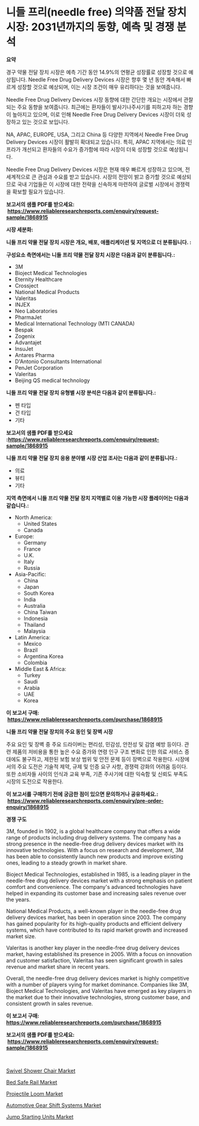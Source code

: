 <p><h1>니들 프리(needle free) 의약품 전달 장치 시장: 2031년까지의 동향, 예측 및 경쟁 분석</h1></p><p><strong>요약</strong></p>
<p><p>경구 약물 전달 장치 시장은 예측 기간 동안 14.9%의 연평균 성장률로 성장할 것으로 예상됩니다. Needle Free Drug Delivery Devices 시장은 향후 몇 년 동안 계속해서 빠르게 성장할 것으로 예상되며, 이는 시장 조건이 매우 유리하다는 것을 보여줍니다.</p><p>Needle Free Drug Delivery Devices 시장 동향에 대한 간단한 개요는 시장에서 관찰되는 주요 동향을 보여줍니다. 최근에는 환자들이 발사기나주사기를 피하고자 하는 경향이 높아지고 있으며, 이로 인해 Needle Free Drug Delivery Devices 시장이 더욱 성장하고 있는 것으로 보입니다.</p><p>NA, APAC, EUROPE, USA, 그리고 China 등 다양한 지역에서 Needle Free Drug Delivery Devices 시장이 활발히 확대되고 있습니다. 특히, APAC 지역에서는 의료 인프라가 개선되고 환자들의 수요가 증가함에 따라 시장이 더욱 성장할 것으로 예상됩니다.</p><p>Needle Free Drug Delivery Devices 시장은 현재 매우 빠르게 성장하고 있으며, 전 세계적으로 큰 관심과 수요를 받고 있습니다. 시장의 전망이 밝고 증가할 것으로 예상되므로 국내 기업들은 이 시장에 대한 전략을 신속하게 마련하여 글로벌 시장에서 경쟁력을 확보할 필요가 있습니다.</p></p>
<p><strong>보고서의 샘플 PDF를 받으세요: &nbsp;<a href="https://www.reliableresearchreports.com/enquiry/request-sample/1868915">https://www.reliableresearchreports.com/enquiry/request-sample/1868915</a></strong></p>
<p><strong>시장 세분화:</strong></p>
<p><strong> 니들 프리 약물 전달 장치 시장은 개요, 배포, 애플리케이션 및 지역으로 더 분류됩니다. :</strong></p>
<p><strong>구성요소 측면에서는 니들 프리 약물 전달 장치 시장은 다음과 같이 분류됩니다.:</strong></p>
<p><ul><li>3M</li><li>Bioject Medical Technologies</li><li>Eternity Healthcare</li><li>Crossject</li><li>National Medical Products</li><li>Valeritas</li><li>INJEX</li><li>Neo Laboratories</li><li>PharmaJet</li><li>Medical International Technology (MTI CANADA)</li><li>Bespak</li><li>Zogenix</li><li>Advantajet</li><li>InsuJet</li><li>Antares Pharma</li><li>D'Antonio Consultants International</li><li>PenJet Corporation</li><li>Valeritas</li><li>Beijing QS medical technology</li></ul></p>
<p><strong> 니들 프리 약물 전달 장치 유형별 시장 분석은 다음과 같이 분류됩니다.:</strong></p>
<p><ul><li>펜 타입</li><li>건 타입</li><li>기타</li></ul></p>
<p><strong>보고서의 샘플 PDF를 받으세요 :<a href="https://www.reliableresearchreports.com/enquiry/request-sample/1868915">https://www.reliableresearchreports.com/enquiry/request-sample/1868915</a></strong></p>
<p><strong> 니들 프리 약물 전달 장치 응용 분야별 시장 산업 조사는 다음과 같이 분류됩니다.:</strong></p>
<p><ul><li>의료</li><li>뷰티</li><li>기타</li></ul></p>
<p><strong>지역 측면에서 니들 프리 약물 전달 장치 지역별로 이용 가능한 시장 플레이어는 다음과 같습니다.:</strong></p>
<p><ul>
    <li>
        North America:
        <ul>
            <li>United States</li>
            <li>Canada</li>
        </ul>
    </li>
    <li>
        Europe:
        <ul>
            <li>Germany</li>
            <li>France</li>
            <li>U.K.</li>
            <li>Italy</li>
            <li>Russia</li>
        </ul>
    </li>
    <li>
        Asia-Pacific:
        <ul>
            <li>China</li>
            <li>Japan</li>
            <li>South Korea</li>
            <li>India</li>
            <li>Australia</li>
            <li>China Taiwan</li>
            <li>Indonesia</li>
            <li>Thailand</li>
            <li>Malaysia</li>
        </ul>
    </li>
    <li>
        Latin America:
        <ul>
            <li>Mexico</li>
            <li>Brazil</li>
            <li>Argentina Korea</li>
            <li>Colombia</li>
        </ul>
    </li>
    <li>
        Middle East & Africa:
        <ul>
            <li>Turkey</li>
            <li>Saudi</li>
            <li>Arabia</li>
            <li>UAE</li>
            <li>Korea</li>
        </ul>
    </li>
    </ul></p>
<p><strong>이 보고서 구매: &nbsp;<a href="https://www.reliableresearchreports.com/purchase/1868915">https://www.reliableresearchreports.com/purchase/1868915</a></strong></p>
<p><strong>니들 프리 약물 전달 장치의 주요 동인 및 장벽 시장</strong></p>
<p><p>주요 요인 및 장벽 중 주요 드라이버는 편리성, 민감성, 안전성 및 감염 예방 등이다. 관련 제품의 저비용을 통한 높은 수요 증가와 연령 인구 구조 변화로 인한 의료 서비스 증대에도 불구하고, 제한된 보험 보상 범위 및 안전 문제 등이 장벽으로 작용한다. 시장에서의 주요 도전은 기술적 제약, 규제 및 인증 요구 사항, 경쟁력 강화의 어려움 등이다. 또한 소비자들 사이의 인식과 교육 부족, 기존 주사기에 대한 익숙함 및 신뢰도 부족도 시장의 도전으로 작용한다.</p></p>
<p><strong>이 보고서를 구매하기 전에 궁금한 점이 있으면 문의하거나 공유하세요.: &nbsp;<a href="https://www.reliableresearchreports.com/enquiry/pre-order-enquiry/1868915">https://www.reliableresearchreports.com/enquiry/pre-order-enquiry/1868915</a></strong></p>
<p><strong>경쟁 구도</strong></p>
<p><p>3M, founded in 1902, is a global healthcare company that offers a wide range of products including drug delivery systems. The company has a strong presence in the needle-free drug delivery devices market with its innovative technologies. With a focus on research and development, 3M has been able to consistently launch new products and improve existing ones, leading to a steady growth in market share.</p><p>Bioject Medical Technologies, established in 1985, is a leading player in the needle-free drug delivery devices market with a strong emphasis on patient comfort and convenience. The company's advanced technologies have helped in expanding its customer base and increasing sales revenue over the years.</p><p>National Medical Products, a well-known player in the needle-free drug delivery devices market, has been in operation since 2003. The company has gained popularity for its high-quality products and efficient delivery systems, which have contributed to its rapid market growth and increased market size.</p><p>Valeritas is another key player in the needle-free drug delivery devices market, having established its presence in 2005. With a focus on innovation and customer satisfaction, Valeritas has seen significant growth in sales revenue and market share in recent years.</p><p>Overall, the needle-free drug delivery devices market is highly competitive with a number of players vying for market dominance. Companies like 3M, Bioject Medical Technologies, and Valeritas have emerged as key players in the market due to their innovative technologies, strong customer base, and consistent growth in sales revenue.</p></p>
<p><strong>이 보고서 구매: &nbsp; <a href="https://www.reliableresearchreports.com/purchase/1868915">https://www.reliableresearchreports.com/purchase/1868915</a></strong></p>
<p><strong>보고서의 샘플 PDF를 받으세요: &nbsp;<a href="https://www.reliableresearchreports.com/enquiry/request-sample/1868915">https://www.reliableresearchreports.com/enquiry/request-sample/1868915</a></strong><strong></strong></p>
<p>&nbsp;</p>
<p><p><a href="https://github.com/rahu1506/Market-Research-Report-List-3/blob/main/swivel-shower-chair-market.md">Swivel Shower Chair Market</a></p><p><a href="https://github.com/FassouRP/Market-Research-Report-List-3/blob/main/bed-safe-rail-market.md">Bed Safe Rail Market</a></p><p><a href="https://view.publitas.com/reportprime-1/projectile-loom-market-research-report-provides-thorough-industry-overview-which-offers-an-in-depth-analysis-of-product-trends-and-new-market-divisions/">Projectile Loom Market</a></p><p><a href="https://angry-finch-aaf.notion.site/Global-Automotive-Gear-Shift-Systems-Market-Size-and-Market-Trends-Insights-and-Projections-from-20-09cdea221c5342a6a86d9a722e9ead6c">Automotive Gear Shift Systems Market</a></p><p><a href="https://issuu.com/reportprime-2/docs/jump-starting-units-market-size-2030.pptx">Jump Starting Units Market</a></p></p>
